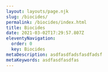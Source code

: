 ```yaml
---
layout: layouts/page.njk
slug: /biocides/
permalink: /biocides/index.html
title: Biocides
date: 2021-03-02T17:29:57.807Z
eleventyNavigation:
  order: 0
  key: Biocides
metaDescription: asdfasdfadsfasdfadsf
metaKeywords: asdfasdfasdfas
---
```

